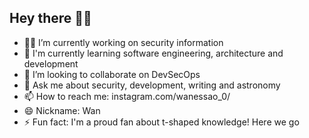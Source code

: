 ## Hey there ✌🏽

<!--
**blackALT/blackALT** is a ✨ _special_ ✨ repository because its `README.md` (this file) appears on your GitHub profile.
-->
- 👩‍💻 I’m currently working on security information
- 🌱 I'm currently learning software engineering, architecture and development
- 👯 I’m looking to collaborate on DevSecOps
- 💬 Ask me about security, development, writing and astronomy
- 📫 How to reach me: instagram.com/wanessao_0/
- 😄 Nickname: Wan
- ⚡ Fun fact: I'm a proud fan about t-shaped knowledge! Here we go
